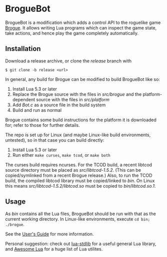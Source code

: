 # BrogueBot

BrogueBot is a modification which adds a control API to the roguelike game [Brogue](https://sites.google.com/site/broguegame/). It allows writing Lua programs which can inspect the game state, take actions, and hence play the game completely automatically.

## Installation

Download a release archive, or clone the *release* branch with

	$ git clone -b release <url>

In general, any build for Brogue can be modified to build BrogueBot like so:

1. Install Lua 5.3 or later
2. Replace the Brogue source with the files in *src/brogue* and the platform-dependent source with the files in *src/platform*
3. Add *Bot.c* as a source file in the build system
4. Build and run as normal

Brogue contains some build instructions for the platform it is downloaded for; refer to those for further details.

The repo is set up for Linux (and maybe Linux-like build environments, untested), so in that case you can build directly:

1. Install Lua 5.3 or later
2. Run either `make curses`, `make tcod`, or `make both`

The curses build requires ncurses. For the TCOD build, a recent libtcod source directory must be placed as *src/libtcod-1.5.2*. (This can be copied/symlinked from a recent Brogue release.) Also, to run the TCOD build, the compiled libtcod library must be copied/linked to *bin*. On Linux this means *src/libtcod-1.5.2/libtcod.so* must be copied to *bin/libtcod.so.1*.

## Usage

As *bin* contains all the Lua files, BrogueBot should be run with that as the current working directory. In Linux-like environments, execute `cd bin; ./brogue`.

See the [User's Guide](https://github.com/tmewett/BrogueBot/wiki/User-Guide) for more information.

Personal suggestion: check out [lua-stdlib](https://github.com/lua-stdlib/lua-stdlib) for a useful general Lua library, and [Awesome Lua](https://github.com/LewisJEllis/awesome-lua) for a huge list of Lua utilites.
